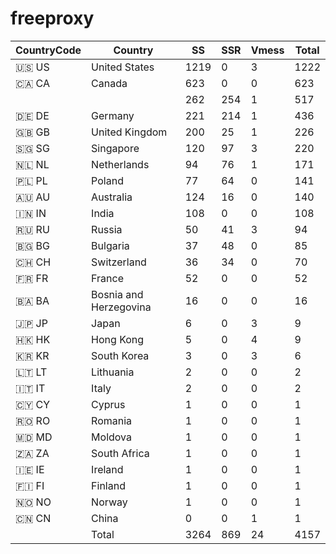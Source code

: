 # freeproxy

|CountryCode|Country|SS|SSR|Vmess|Total|
|  ----  | ----  |  ----  | ----  |  ----  | ----  |
|🇺🇸 US|United States|1219|0|3|1222|
|🇨🇦 CA|Canada|623|0|0|623|
| ||262|254|1|517|
|🇩🇪 DE|Germany|221|214|1|436|
|🇬🇧 GB|United Kingdom|200|25|1|226|
|🇸🇬 SG|Singapore|120|97|3|220|
|🇳🇱 NL|Netherlands|94|76|1|171|
|🇵🇱 PL|Poland|77|64|0|141|
|🇦🇺 AU|Australia|124|16|0|140|
|🇮🇳 IN|India|108|0|0|108|
|🇷🇺 RU|Russia|50|41|3|94|
|🇧🇬 BG|Bulgaria|37|48|0|85|
|🇨🇭 CH|Switzerland|36|34|0|70|
|🇫🇷 FR|France|52|0|0|52|
|🇧🇦 BA|Bosnia and Herzegovina|16|0|0|16|
|🇯🇵 JP|Japan|6|0|3|9|
|🇭🇰 HK|Hong Kong|5|0|4|9|
|🇰🇷 KR|South Korea|3|0|3|6|
|🇱🇹 LT|Lithuania|2|0|0|2|
|🇮🇹 IT|Italy|2|0|0|2|
|🇨🇾 CY|Cyprus|1|0|0|1|
|🇷🇴 RO|Romania|1|0|0|1|
|🇲🇩 MD|Moldova|1|0|0|1|
|🇿🇦 ZA|South Africa|1|0|0|1|
|🇮🇪 IE|Ireland|1|0|0|1|
|🇫🇮 FI|Finland|1|0|0|1|
|🇳🇴 NO|Norway|1|0|0|1|
|🇨🇳 CN|China|0|0|1|1|
||Total|3264|869|24|4157|
